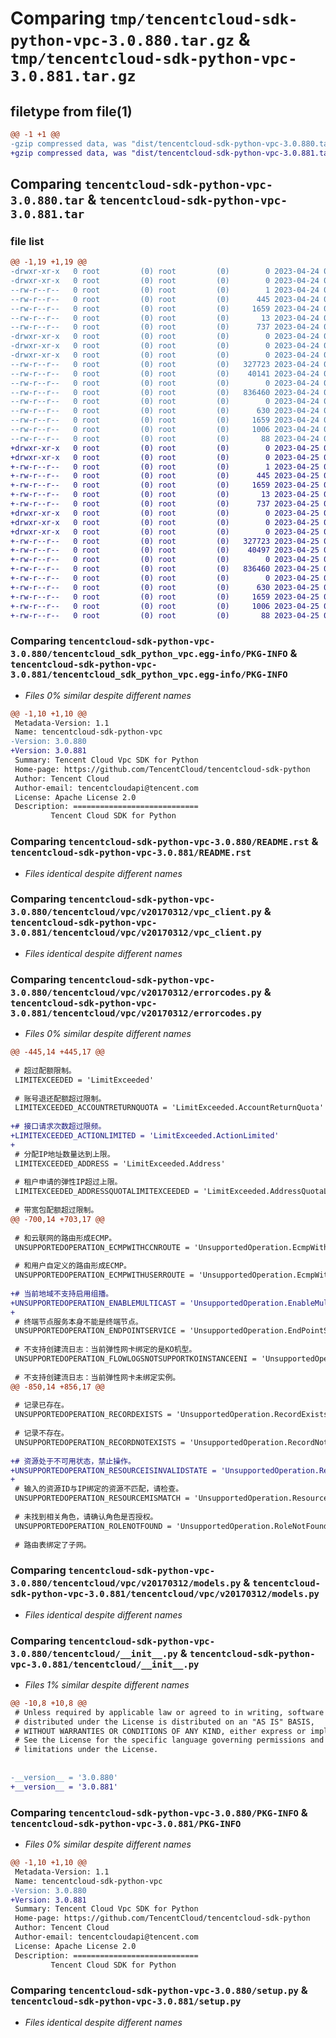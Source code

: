 # Comparing `tmp/tencentcloud-sdk-python-vpc-3.0.880.tar.gz` & `tmp/tencentcloud-sdk-python-vpc-3.0.881.tar.gz`

## filetype from file(1)

```diff
@@ -1 +1 @@
-gzip compressed data, was "dist/tencentcloud-sdk-python-vpc-3.0.880.tar", last modified: Mon Apr 24 03:49:16 2023, max compression
+gzip compressed data, was "dist/tencentcloud-sdk-python-vpc-3.0.881.tar", last modified: Tue Apr 25 01:00:59 2023, max compression
```

## Comparing `tencentcloud-sdk-python-vpc-3.0.880.tar` & `tencentcloud-sdk-python-vpc-3.0.881.tar`

### file list

```diff
@@ -1,19 +1,19 @@
-drwxr-xr-x   0 root         (0) root         (0)        0 2023-04-24 03:49:16.000000 tencentcloud-sdk-python-vpc-3.0.880/
-drwxr-xr-x   0 root         (0) root         (0)        0 2023-04-24 03:49:16.000000 tencentcloud-sdk-python-vpc-3.0.880/tencentcloud_sdk_python_vpc.egg-info/
--rw-r--r--   0 root         (0) root         (0)        1 2023-04-24 03:49:16.000000 tencentcloud-sdk-python-vpc-3.0.880/tencentcloud_sdk_python_vpc.egg-info/dependency_links.txt
--rw-r--r--   0 root         (0) root         (0)      445 2023-04-24 03:49:16.000000 tencentcloud-sdk-python-vpc-3.0.880/tencentcloud_sdk_python_vpc.egg-info/SOURCES.txt
--rw-r--r--   0 root         (0) root         (0)     1659 2023-04-24 03:49:16.000000 tencentcloud-sdk-python-vpc-3.0.880/tencentcloud_sdk_python_vpc.egg-info/PKG-INFO
--rw-r--r--   0 root         (0) root         (0)       13 2023-04-24 03:49:16.000000 tencentcloud-sdk-python-vpc-3.0.880/tencentcloud_sdk_python_vpc.egg-info/top_level.txt
--rw-r--r--   0 root         (0) root         (0)      737 2023-04-24 03:49:16.000000 tencentcloud-sdk-python-vpc-3.0.880/README.rst
-drwxr-xr-x   0 root         (0) root         (0)        0 2023-04-24 03:49:16.000000 tencentcloud-sdk-python-vpc-3.0.880/tencentcloud/
-drwxr-xr-x   0 root         (0) root         (0)        0 2023-04-24 03:49:16.000000 tencentcloud-sdk-python-vpc-3.0.880/tencentcloud/vpc/
-drwxr-xr-x   0 root         (0) root         (0)        0 2023-04-24 03:49:16.000000 tencentcloud-sdk-python-vpc-3.0.880/tencentcloud/vpc/v20170312/
--rw-r--r--   0 root         (0) root         (0)   327723 2023-04-24 03:49:16.000000 tencentcloud-sdk-python-vpc-3.0.880/tencentcloud/vpc/v20170312/vpc_client.py
--rw-r--r--   0 root         (0) root         (0)    40141 2023-04-24 03:49:16.000000 tencentcloud-sdk-python-vpc-3.0.880/tencentcloud/vpc/v20170312/errorcodes.py
--rw-r--r--   0 root         (0) root         (0)        0 2023-04-24 03:49:16.000000 tencentcloud-sdk-python-vpc-3.0.880/tencentcloud/vpc/v20170312/__init__.py
--rw-r--r--   0 root         (0) root         (0)   836460 2023-04-24 03:49:16.000000 tencentcloud-sdk-python-vpc-3.0.880/tencentcloud/vpc/v20170312/models.py
--rw-r--r--   0 root         (0) root         (0)        0 2023-04-24 03:49:16.000000 tencentcloud-sdk-python-vpc-3.0.880/tencentcloud/vpc/__init__.py
--rw-r--r--   0 root         (0) root         (0)      630 2023-04-24 03:49:16.000000 tencentcloud-sdk-python-vpc-3.0.880/tencentcloud/__init__.py
--rw-r--r--   0 root         (0) root         (0)     1659 2023-04-24 03:49:16.000000 tencentcloud-sdk-python-vpc-3.0.880/PKG-INFO
--rw-r--r--   0 root         (0) root         (0)     1006 2023-04-24 03:49:16.000000 tencentcloud-sdk-python-vpc-3.0.880/setup.py
--rw-r--r--   0 root         (0) root         (0)       88 2023-04-24 03:49:16.000000 tencentcloud-sdk-python-vpc-3.0.880/setup.cfg
+drwxr-xr-x   0 root         (0) root         (0)        0 2023-04-25 01:00:59.000000 tencentcloud-sdk-python-vpc-3.0.881/
+drwxr-xr-x   0 root         (0) root         (0)        0 2023-04-25 01:00:59.000000 tencentcloud-sdk-python-vpc-3.0.881/tencentcloud_sdk_python_vpc.egg-info/
+-rw-r--r--   0 root         (0) root         (0)        1 2023-04-25 01:00:59.000000 tencentcloud-sdk-python-vpc-3.0.881/tencentcloud_sdk_python_vpc.egg-info/dependency_links.txt
+-rw-r--r--   0 root         (0) root         (0)      445 2023-04-25 01:00:59.000000 tencentcloud-sdk-python-vpc-3.0.881/tencentcloud_sdk_python_vpc.egg-info/SOURCES.txt
+-rw-r--r--   0 root         (0) root         (0)     1659 2023-04-25 01:00:59.000000 tencentcloud-sdk-python-vpc-3.0.881/tencentcloud_sdk_python_vpc.egg-info/PKG-INFO
+-rw-r--r--   0 root         (0) root         (0)       13 2023-04-25 01:00:59.000000 tencentcloud-sdk-python-vpc-3.0.881/tencentcloud_sdk_python_vpc.egg-info/top_level.txt
+-rw-r--r--   0 root         (0) root         (0)      737 2023-04-25 01:00:59.000000 tencentcloud-sdk-python-vpc-3.0.881/README.rst
+drwxr-xr-x   0 root         (0) root         (0)        0 2023-04-25 01:00:59.000000 tencentcloud-sdk-python-vpc-3.0.881/tencentcloud/
+drwxr-xr-x   0 root         (0) root         (0)        0 2023-04-25 01:00:59.000000 tencentcloud-sdk-python-vpc-3.0.881/tencentcloud/vpc/
+drwxr-xr-x   0 root         (0) root         (0)        0 2023-04-25 01:00:59.000000 tencentcloud-sdk-python-vpc-3.0.881/tencentcloud/vpc/v20170312/
+-rw-r--r--   0 root         (0) root         (0)   327723 2023-04-25 01:00:59.000000 tencentcloud-sdk-python-vpc-3.0.881/tencentcloud/vpc/v20170312/vpc_client.py
+-rw-r--r--   0 root         (0) root         (0)    40497 2023-04-25 01:00:59.000000 tencentcloud-sdk-python-vpc-3.0.881/tencentcloud/vpc/v20170312/errorcodes.py
+-rw-r--r--   0 root         (0) root         (0)        0 2023-04-25 01:00:59.000000 tencentcloud-sdk-python-vpc-3.0.881/tencentcloud/vpc/v20170312/__init__.py
+-rw-r--r--   0 root         (0) root         (0)   836460 2023-04-25 01:00:59.000000 tencentcloud-sdk-python-vpc-3.0.881/tencentcloud/vpc/v20170312/models.py
+-rw-r--r--   0 root         (0) root         (0)        0 2023-04-25 01:00:59.000000 tencentcloud-sdk-python-vpc-3.0.881/tencentcloud/vpc/__init__.py
+-rw-r--r--   0 root         (0) root         (0)      630 2023-04-25 01:00:59.000000 tencentcloud-sdk-python-vpc-3.0.881/tencentcloud/__init__.py
+-rw-r--r--   0 root         (0) root         (0)     1659 2023-04-25 01:00:59.000000 tencentcloud-sdk-python-vpc-3.0.881/PKG-INFO
+-rw-r--r--   0 root         (0) root         (0)     1006 2023-04-25 01:00:59.000000 tencentcloud-sdk-python-vpc-3.0.881/setup.py
+-rw-r--r--   0 root         (0) root         (0)       88 2023-04-25 01:00:59.000000 tencentcloud-sdk-python-vpc-3.0.881/setup.cfg
```

### Comparing `tencentcloud-sdk-python-vpc-3.0.880/tencentcloud_sdk_python_vpc.egg-info/PKG-INFO` & `tencentcloud-sdk-python-vpc-3.0.881/tencentcloud_sdk_python_vpc.egg-info/PKG-INFO`

 * *Files 0% similar despite different names*

```diff
@@ -1,10 +1,10 @@
 Metadata-Version: 1.1
 Name: tencentcloud-sdk-python-vpc
-Version: 3.0.880
+Version: 3.0.881
 Summary: Tencent Cloud Vpc SDK for Python
 Home-page: https://github.com/TencentCloud/tencentcloud-sdk-python
 Author: Tencent Cloud
 Author-email: tencentcloudapi@tencent.com
 License: Apache License 2.0
 Description: ============================
         Tencent Cloud SDK for Python
```

### Comparing `tencentcloud-sdk-python-vpc-3.0.880/README.rst` & `tencentcloud-sdk-python-vpc-3.0.881/README.rst`

 * *Files identical despite different names*

### Comparing `tencentcloud-sdk-python-vpc-3.0.880/tencentcloud/vpc/v20170312/vpc_client.py` & `tencentcloud-sdk-python-vpc-3.0.881/tencentcloud/vpc/v20170312/vpc_client.py`

 * *Files identical despite different names*

### Comparing `tencentcloud-sdk-python-vpc-3.0.880/tencentcloud/vpc/v20170312/errorcodes.py` & `tencentcloud-sdk-python-vpc-3.0.881/tencentcloud/vpc/v20170312/errorcodes.py`

 * *Files 0% similar despite different names*

```diff
@@ -445,14 +445,17 @@
 
 # 超过配额限制。
 LIMITEXCEEDED = 'LimitExceeded'
 
 # 账号退还配额超过限制。
 LIMITEXCEEDED_ACCOUNTRETURNQUOTA = 'LimitExceeded.AccountReturnQuota'
 
+# 接口请求次数超过限频。
+LIMITEXCEEDED_ACTIONLIMITED = 'LimitExceeded.ActionLimited'
+
 # 分配IP地址数量达到上限。
 LIMITEXCEEDED_ADDRESS = 'LimitExceeded.Address'
 
 # 租户申请的弹性IP超过上限。
 LIMITEXCEEDED_ADDRESSQUOTALIMITEXCEEDED = 'LimitExceeded.AddressQuotaLimitExceeded'
 
 # 带宽包配额超过限制。
@@ -700,14 +703,17 @@
 
 # 和云联网的路由形成ECMP。
 UNSUPPORTEDOPERATION_ECMPWITHCCNROUTE = 'UnsupportedOperation.EcmpWithCcnRoute'
 
 # 和用户自定义的路由形成ECMP。
 UNSUPPORTEDOPERATION_ECMPWITHUSERROUTE = 'UnsupportedOperation.EcmpWithUserRoute'
 
+# 当前地域不支持启用组播。
+UNSUPPORTEDOPERATION_ENABLEMULTICAST = 'UnsupportedOperation.EnableMulticast'
+
 # 终端节点服务本身不能是终端节点。
 UNSUPPORTEDOPERATION_ENDPOINTSERVICE = 'UnsupportedOperation.EndPointService'
 
 # 不支持创建流日志：当前弹性网卡绑定的是KO机型。
 UNSUPPORTEDOPERATION_FLOWLOGSNOTSUPPORTKOINSTANCEENI = 'UnsupportedOperation.FlowLogsNotSupportKoInstanceEni'
 
 # 不支持创建流日志：当前弹性网卡未绑定实例。
@@ -850,14 +856,17 @@
 
 # 记录已存在。
 UNSUPPORTEDOPERATION_RECORDEXISTS = 'UnsupportedOperation.RecordExists'
 
 # 记录不存在。
 UNSUPPORTEDOPERATION_RECORDNOTEXISTS = 'UnsupportedOperation.RecordNotExists'
 
+# 资源处于不可用状态，禁止操作。
+UNSUPPORTEDOPERATION_RESOURCEISINVALIDSTATE = 'UnsupportedOperation.ResourceIsInvalidState'
+
 # 输入的资源ID与IP绑定的资源不匹配，请检查。
 UNSUPPORTEDOPERATION_RESOURCEMISMATCH = 'UnsupportedOperation.ResourceMismatch'
 
 # 未找到相关角色，请确认角色是否授权。
 UNSUPPORTEDOPERATION_ROLENOTFOUND = 'UnsupportedOperation.RoleNotFound'
 
 # 路由表绑定了子网。
```

### Comparing `tencentcloud-sdk-python-vpc-3.0.880/tencentcloud/vpc/v20170312/models.py` & `tencentcloud-sdk-python-vpc-3.0.881/tencentcloud/vpc/v20170312/models.py`

 * *Files identical despite different names*

### Comparing `tencentcloud-sdk-python-vpc-3.0.880/tencentcloud/__init__.py` & `tencentcloud-sdk-python-vpc-3.0.881/tencentcloud/__init__.py`

 * *Files 1% similar despite different names*

```diff
@@ -10,8 +10,8 @@
 # Unless required by applicable law or agreed to in writing, software
 # distributed under the License is distributed on an "AS IS" BASIS,
 # WITHOUT WARRANTIES OR CONDITIONS OF ANY KIND, either express or implied.
 # See the License for the specific language governing permissions and
 # limitations under the License.
 
 
-__version__ = '3.0.880'
+__version__ = '3.0.881'
```

### Comparing `tencentcloud-sdk-python-vpc-3.0.880/PKG-INFO` & `tencentcloud-sdk-python-vpc-3.0.881/PKG-INFO`

 * *Files 0% similar despite different names*

```diff
@@ -1,10 +1,10 @@
 Metadata-Version: 1.1
 Name: tencentcloud-sdk-python-vpc
-Version: 3.0.880
+Version: 3.0.881
 Summary: Tencent Cloud Vpc SDK for Python
 Home-page: https://github.com/TencentCloud/tencentcloud-sdk-python
 Author: Tencent Cloud
 Author-email: tencentcloudapi@tencent.com
 License: Apache License 2.0
 Description: ============================
         Tencent Cloud SDK for Python
```

### Comparing `tencentcloud-sdk-python-vpc-3.0.880/setup.py` & `tencentcloud-sdk-python-vpc-3.0.881/setup.py`

 * *Files identical despite different names*

